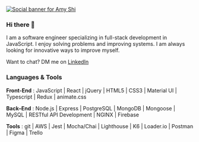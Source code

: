 [![Social banner for Amy Shi](https://i.imgur.com/Lp33WIm.png)](https://www.linkedin.com/in/amy-shi218/)

### Hi there 👋

I am a software engineer specializing in full-stack development in JavaScript. I enjoy solving problems and improving systems. I am always looking for innovative ways to improve myself. 

Want to chat? DM me on [LinkedIn](https://www.linkedin.com/in/amy-shi218/)

### Languages & Tools

**Front-End** : JavaScript | React | jQuery | HTML5 | CSS3 | Material UI | Typescript | Redux | animate.css

**Back–End** : Node.js | Express | PostgreSQL | MongoDB | Mongoose | MySQL | RESTful API Development | NGINX | Firebase 

**Tools** : git | AWS | Jest | Mocha/Chai | Lighthouse | K6 | Loader.io | Postman | Figma | Trello 

<!--
**amyshi218/amyshi218** is a ✨ _special_ ✨ repository because its `README.md` (this file) appears on your GitHub profile.

Here are some ideas to get you started:

- 🔭 I’m currently working on ...
- 🌱 I’m currently learning ...
- 👯 I’m looking to collaborate on ...
- 🤔 I’m looking for help with ...
- 💬 Ask me about ...
- 📫 How to reach me: ...
- 😄 Pronouns: ...
- ⚡ Fun fact: ...
-->
